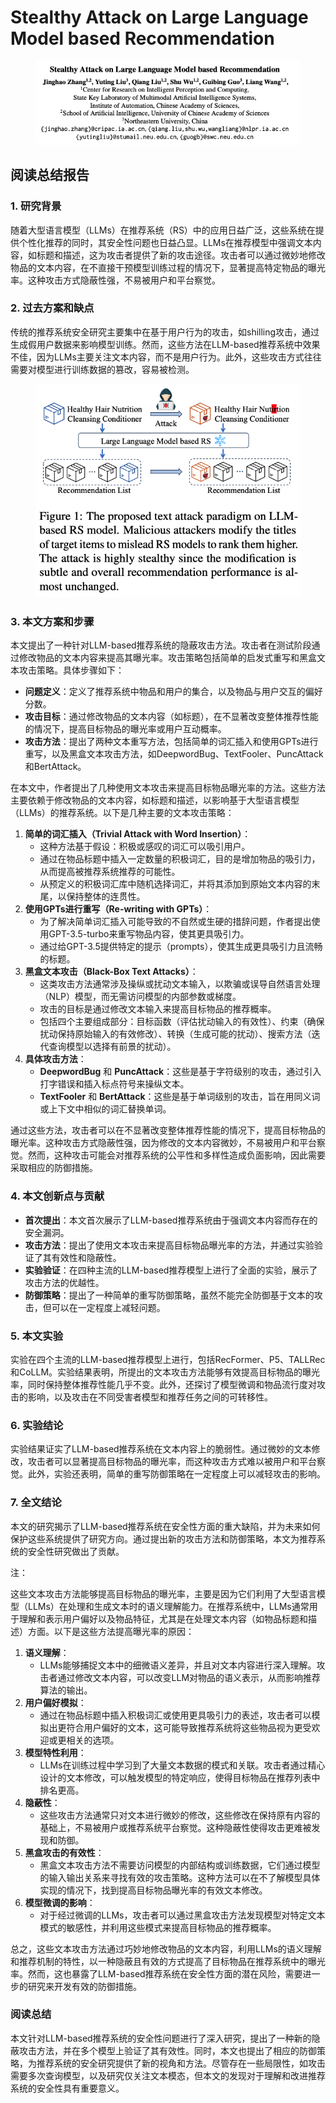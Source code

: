 # Stealthy Attack on Large Language Model based Recommendation

<figure><img src="../.gitbook/assets/image (7) (1) (1) (1).png" alt=""><figcaption></figcaption></figure>

## 阅读总结报告

### 1. 研究背景

随着大型语言模型（LLMs）在推荐系统（RS）中的应用日益广泛，这些系统在提供个性化推荐的同时，其安全性问题也日益凸显。LLMs在推荐模型中强调文本内容，如标题和描述，这为攻击者提供了新的攻击途径。攻击者可以通过微妙地修改物品的文本内容，在不直接干预模型训练过程的情况下，显著提高特定物品的曝光率。这种攻击方式隐蔽性强，不易被用户和平台察觉。

### 2. 过去方案和缺点

传统的推荐系统安全研究主要集中在基于用户行为的攻击，如shilling攻击，通过生成假用户数据来影响模型训练。然而，这些方法在LLM-based推荐系统中效果不佳，因为LLMs主要关注文本内容，而不是用户行为。此外，这些攻击方式往往需要对模型进行训练数据的篡改，容易被检测。

<figure><img src="../.gitbook/assets/image (1) (1) (1) (1) (1) (1) (1) (1) (1) (1) (1) (1) (1) (1) (1) (1) (1) (1) (1) (1) (1).png" alt=""><figcaption></figcaption></figure>

### 3. 本文方案和步骤

本文提出了一种针对LLM-based推荐系统的隐蔽攻击方法。攻击者在测试阶段通过修改物品的文本内容来提高其曝光率。攻击策略包括简单的启发式重写和黑盒文本攻击策略。具体步骤如下：

* **问题定义**：定义了推荐系统中物品和用户的集合，以及物品与用户交互的偏好分数。
* **攻击目标**：通过修改物品的文本内容（如标题），在不显著改变整体推荐性能的情况下，提高目标物品的曝光率或用户互动概率。
* **攻击方法**：提出了两种文本重写方法，包括简单的词汇插入和使用GPTs进行重写，以及黑盒文本攻击方法，如DeepwordBug、TextFooler、PuncAttack和BertAttack。



在本文中，作者提出了几种使用文本攻击来提高目标物品曝光率的方法。这些方法主要依赖于修改物品的文本内容，如标题和描述，以影响基于大型语言模型（LLMs）的推荐系统。以下是几种主要的文本攻击策略：

1. **简单的词汇插入（Trivial Attack with Word Insertion）**：
   * 这种方法基于假设：积极或感叹的词汇可以吸引用户。
   * 通过在物品标题中插入一定数量的积极词汇，目的是增加物品的吸引力，从而提高被推荐系统推荐的可能性。
   * 从预定义的积极词汇库中随机选择词汇，并将其添加到原始文本内容的末尾，以保持整体的连贯性。
2. **使用GPTs进行重写（Re-writing with GPTs）**：
   * 为了解决简单词汇插入可能导致的不自然或生硬的措辞问题，作者提出使用GPT-3.5-turbo来重写物品内容，使其更具吸引力。
   * 通过给GPT-3.5提供特定的提示（prompts），使其生成更具吸引力且流畅的标题。
3. **黑盒文本攻击（Black-Box Text Attacks）**：
   * 这类攻击方法通常涉及操纵或扰动文本输入，以欺骗或误导自然语言处理（NLP）模型，而无需访问模型的内部参数或梯度。
   * 攻击的目标是通过修改文本输入来提高目标物品的推荐概率。
   * 包括四个主要组成部分：目标函数（评估扰动输入的有效性）、约束（确保扰动保持原始输入的有效修改）、转换（生成可能的扰动）、搜索方法（迭代查询模型以选择有前景的扰动）。
4. **具体攻击方法**：
   * **DeepwordBug** 和 **PuncAttack**：这些是基于字符级别的攻击，通过引入打字错误和插入标点符号来操纵文本。
   * **TextFooler** 和 **BertAttack**：这些是基于单词级别的攻击，旨在用同义词或上下文中相似的词汇替换单词。

通过这些方法，攻击者可以在不显著改变整体推荐性能的情况下，提高目标物品的曝光率。这种攻击方式隐蔽性强，因为修改的文本内容微妙，不易被用户和平台察觉。然而，这种攻击可能会对推荐系统的公平性和多样性造成负面影响，因此需要采取相应的防御措施。





### 4. 本文创新点与贡献

* **首次提出**：本文首次展示了LLM-based推荐系统由于强调文本内容而存在的安全漏洞。
* **攻击方法**：提出了使用文本攻击来提高目标物品曝光率的方法，并通过实验验证了其有效性和隐蔽性。
* **实验验证**：在四种主流的LLM-based推荐模型上进行了全面的实验，展示了攻击方法的优越性。
* **防御策略**：提出了一种简单的重写防御策略，虽然不能完全防御基于文本的攻击，但可以在一定程度上减轻问题。

### 5. 本文实验

实验在四个主流的LLM-based推荐模型上进行，包括RecFormer、P5、TALLRec和CoLLM。实验结果表明，所提出的文本攻击方法能够有效提高目标物品的曝光率，同时保持整体推荐性能几乎不变。此外，还探讨了模型微调和物品流行度对攻击的影响，以及攻击在不同受害者模型和推荐任务之间的可转移性。

### 6. 实验结论

实验结果证实了LLM-based推荐系统在文本内容上的脆弱性。通过微妙的文本修改，攻击者可以显著提高目标物品的曝光率，而这种攻击方式难以被用户和平台察觉。此外，实验还表明，简单的重写防御策略在一定程度上可以减轻攻击的影响。

### 7. 全文结论

本文的研究揭示了LLM-based推荐系统在安全性方面的重大缺陷，并为未来如何保护这些系统提供了研究方向。通过提出新的攻击方法和防御策略，本文为推荐系统的安全性研究做出了贡献。



注：

这些文本攻击方法能够提高目标物品的曝光率，主要是因为它们利用了大型语言模型（LLMs）在处理和生成文本时的语义理解能力。在推荐系统中，LLMs通常用于理解和表示用户偏好以及物品特征，尤其是在处理文本内容（如物品标题和描述）方面。以下是这些方法提高曝光率的原因：

1. **语义理解**：
   * LLMs能够捕捉文本中的细微语义差异，并且对文本内容进行深入理解。攻击者通过修改文本内容，可以改变LLM对物品的语义表示，从而影响推荐算法的输出。
2. **用户偏好模拟**：
   * 通过在物品标题中插入积极词汇或使用更具吸引力的表述，攻击者可以模拟出更符合用户偏好的文本，这可能导致推荐系统将这些物品视为更受欢迎或更相关的选项。
3. **模型特性利用**：
   * LLMs在训练过程中学习到了大量文本数据的模式和关联。攻击者通过精心设计的文本修改，可以触发模型的特定响应，使得目标物品在推荐列表中排名更高。
4. **隐蔽性**：
   * 这些攻击方法通常只对文本进行微妙的修改，这些修改在保持原有内容的基础上，不易被用户或推荐系统平台察觉。这种隐蔽性使得攻击更难被发现和防御。
5. **黑盒攻击的有效性**：
   * 黑盒文本攻击方法不需要访问模型的内部结构或训练数据，它们通过模型的输入输出关系来寻找有效的攻击策略。这种方法可以在不了解模型具体实现的情况下，找到提高目标物品曝光率的有效文本修改。
6. **模型微调的影响**：
   * 对于经过微调的LLMs，攻击者可以通过黑盒攻击方法发现模型对特定文本模式的敏感性，并利用这些模式来提高目标物品的推荐概率。

总之，这些文本攻击方法通过巧妙地修改物品的文本内容，利用LLMs的语义理解和推荐机制的特性，以一种隐蔽且有效的方式提高了目标物品在推荐系统中的曝光率。然而，这也暴露了LLM-based推荐系统在安全性方面的潜在风险，需要进一步的研究来开发有效的防御措施。





### 阅读总结

本文针对LLM-based推荐系统的安全性问题进行了深入研究，提出了一种新的隐蔽攻击方法，并在多个模型上验证了其有效性。同时，本文也提出了相应的防御策略，为推荐系统的安全研究提供了新的视角和方法。尽管存在一些局限性，如攻击需要多次查询模型，以及研究仅关注文本模态，但本文的发现对于理解和改进推荐系统的安全性具有重要意义。
